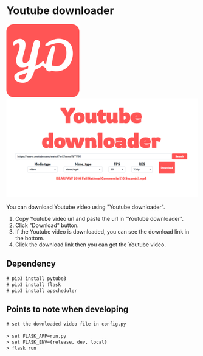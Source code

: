 # Youtube downloader
![Youtube downloader logi](static/image/logo.png)
![Youtube downloader main page](static/image/main.png)

You can download Youtube video using "Youtube downloader".

1. Copy Youtube video url and paste the url in "Youtube downloader".
2. Click "Download" button.
3. If the Youtube video is downloaded, you can see the download link in the bottom.
4. Click the download link then you can get the Youtube video.

## Dependency
```
# pip3 install pytube3
# pip3 install flask
# pip3 install apscheduler
```

## Points to note when developing
```
# set the downloaded video file in config.py

> set FLASK_APP=run.py
> set FLASK_ENV={release, dev, local}
> flask run
``` 
